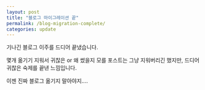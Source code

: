 ```yaml
---
layout: post
title: "블로그 마이그레이션 끝"
permalink: /blog-migration-complete/
categories: update
---
```

기나긴 블로그 이주를 드디어 끝냈습니다.

몇개 옮기기 지워서 귀찮은 or 왜 썼을지 모를 포스트는 그냥 지워버리긴 했지만, 드디어 귀찮은 숙제를 끝낸 느낌입니다.

이젠 진짜 블로그 옮기지 말아야지....
